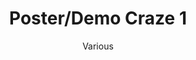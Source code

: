 --- 
title: "Poster/Demo Craze 1" 
abstract: "" 
address: "London" 
author: "Various"
webAuthor: "Various" 
booktitle: "Proceedings of the International Web Audio Conference" 
editor: "Thalmann, Florian and Ewert, Sebastian" 
month: "Proceedings of the International Web Audio Conference"
pages: "" 
publisher: "Queen Mary University of London" 
series: "WAC '17"
type: "video"  
year: "2017" 
id: "2017_demo1" 
tags: year2017
media: https://youtu.be/OpUeyRRPpCo?t=298 
pdflink: none
ISSN: 2663-5844
---